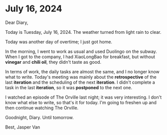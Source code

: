 # July 16, 2024

Dear Diary,

Today is Tuesday, July 16, 2024. The weather turned from light rain to clear.

Today was another day of overtime; I just got home.

In the morning, I went to work as usual and used Duolingo on the subway. When I got to the company, I had XiaoLongBao for breakfast, but without **vinegar** and **chili oil**, they didn't taste as good.

In terms of work, the daily tasks are almost the same, and I no longer know what to write. Today's meeting was mainly about the **retrospective** of the last **iteration** and the scheduling of the next **iteration**. I didn't complete a task in the last **iteration**, so it was **postponed** to the next one.

I watched an episode of The Orville last night; it was very interesting. I don't know what else to write, so that's it for today. I'm going to freshen up and then continue watching The Orville.

Goodnight, Diary. Until tomorrow.

Best, Jasper Van